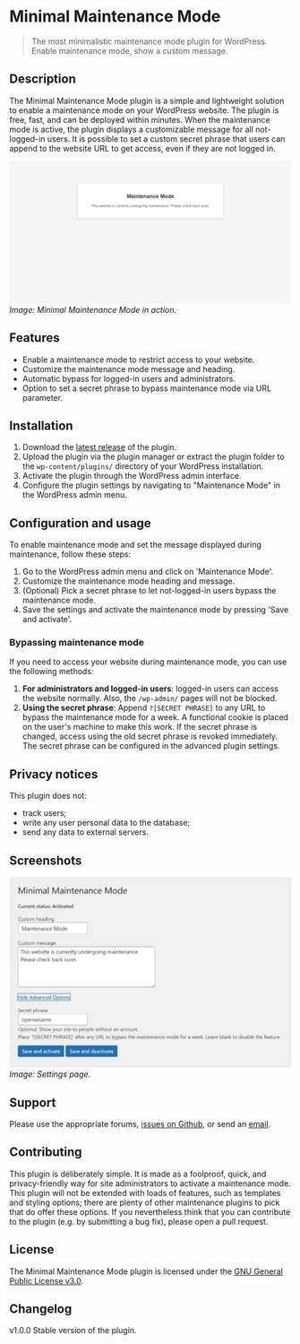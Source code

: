 # Minimal Maintenance Mode
> The most minimalistic maintenance mode plugin for WordPress. Enable maintenance mode, show a custom message.

## Description
The Minimal Maintenance Mode plugin is a simple and lightweight solution to enable a maintenance mode on your WordPress website. The plugin is free, fast, and can be deployed within minutes.
When the maintenance mode is active, the plugin displays a customizable message for all not-logged-in users.
It is possible to set a custom secret phrase that users can append to the website URL to get access, even if they are not logged in.

![Maintenance Mode in action](/assets/activated.png)
_Image: Minimal Maintenance Mode in action._

## Features
- Enable a maintenance mode to restrict access to your website.
- Customize the maintenance mode message and heading.
- Automatic bypass for logged-in users and administrators.
- Option to set a secret phrase to bypass maintenance mode via URL parameter.

## Installation
1. Download the [latest release](https://github.com/StachRedeker/WP-Minimal-Maintenance-Mode/releases) of the plugin.
2. Upload the plugin via the plugin manager or extract the plugin folder to the `wp-content/plugins/` directory of your WordPress installation.
3. Activate the plugin through the WordPress admin interface.
4. Configure the plugin settings by navigating to "Maintenance Mode" in the WordPress admin menu.

## Configuration and usage
To enable maintenance mode and set the message displayed during maintenance, follow these steps:

1. Go to the WordPress admin menu and click on 'Maintenance Mode'.
2. Customize the maintenance mode heading and message.
3. (Optional) Pick a secret phrase to let not-logged-in users bypass the maintenance mode.
4. Save the settings and activate the maintenance mode by pressing 'Save and activate'.

### Bypassing maintenance mode
If you need to access your website during maintenance mode, you can use the following methods:

1. **For administrators and logged-in users**: logged-in users can access the website normally. Also, the `/wp-admin/` pages will not be blocked.
2. **Using the secret phrase**: Append `?[SECRET PHRASE]` to any URL to bypass the maintenance mode for a week. A functional cookie is placed on the user's machine to make this work. If the secret phrase is changed, access using the old secret phrase is revoked immediately. The secret phrase can be configured in the advanced plugin settings.

## Privacy notices
This plugin does not:

- track users;
- write any user personal data to the database;
- send any data to external servers.

## Screenshots
![Settings Page](/assets/settings.png)
_Image: Settings page._

## Support
Please use the appropriate forums, [issues on Github](https://github.com/StachRedeker/Minimal-Maintenance-Mode/issues), or send an [email](mailto:info@stachredeker.nl).

## Contributing
This plugin is deliberately simple. It is made as a foolproof, quick, and privacy-friendly way for site administrators to activate a maintenance mode. This plugin will not be extended with loads of features, such as templates and styling options; there are plenty of other maintenance plugins to pick that do offer these options. If you nevertheless think that you can contribute to the plugin (e.g. by submitting a bug fix), please open a pull request.

## License
The Minimal Maintenance Mode plugin is licensed under the [GNU General Public License v3.0](https://www.gnu.org/licenses/gpl-3.0.html).

## Changelog
v1.0.0 Stable version of the plugin.
